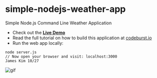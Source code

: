 # simple-nodejs-weather-app
Simple Node.js Command Line Weather Application

* Check out the **[Live Demo](https://simple-nodejs-weather-app-irhhpddsku.now.sh/)**
* Read the full tutorial on how to build this application at [codeburst.io](https://codeburst.io)
* Run the web app locally:
```
node server.js
// Now open your browser and visit: localhost:3000
James Kim 10/27
```
![gif](https://github.com/bmorelli25/simple-nodejs-weather-app/blob/master/giphy.gif?raw=true 'website gif')
